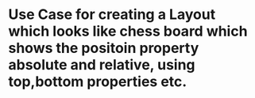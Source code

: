 # Use Case for creating a Layout which looks like chess board which shows the positoin property absolute and relative, using top,bottom properties etc.

